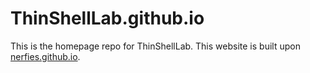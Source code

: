 # ThinShellLab.github.io
This is the homepage repo for ThinShellLab. This website is built upon [nerfies.github.io](https://github.com/nerfies/nerfies.github.io).
